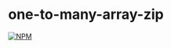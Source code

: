 # one-to-many-array-zip
[![NPM](https://nodei.co/npm/one-to-many-array-zip.png)](https://nodei.co/npm/one-to-many-array-zip/)
